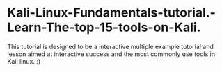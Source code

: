 # Kali-Linux-Fundamentals-tutorial.-Learn-The-top-15-tools-on-Kali.
This tutorial is designed to be a interactive multiple example tutorial and lesson aimed at interactive success and the most commonly use tools in Kali linux.  :)  
